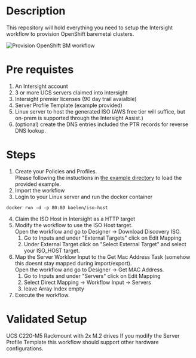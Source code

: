 # Description
This repository will hold everything you need to setup the Intersight workflow to provision OpenShift baremetal clusters. 

![Provision OpenShift BM workflow](https://user-images.githubusercontent.com/11138110/201941372-92b1b8af-e611-4b8d-b5f2-acbade6fa00a.jpg)

# Pre requistes
1. An Intersight account
2. 3 or more UCS servers claimed into intersight
3. Intersight premier licenses (90 day trail avaialble)
4. Server Profile Template (example provided)
5. Linux server to host the generated ISO (AWS free tier will suffice, but on-prem is supported through the Intersight Assist.)
6. (optional) create the DNS entries included the PTR records for reverse DNS lookup.

# Steps
1. Create your Policies and Profiles.<br>
Please following the instuctions in [the example directory](examples/README.MD) to load the provided example.
2. Import the workflow
3. Login to your Linux server and run the docker container
``` 
docker run -d -p 80:80 baelen/iso-host
```
4. Claim the ISO Host in Intersight as a HTTP target
5. Modify the workflow to use the ISO Host target. <br>
Open the workflow and go to Designer -> Download Discovery ISO.
    1. Go to Inputs and under "External Targets" click on Edit Mapping 
    2. Under External Target click on "Select External Target" and select your ISO_HOST target.
6. Map the Server Worklow Input to the Get Mac Address Task (somehow this doesnt stay mapped during import/export). <br>
Open the workflow and go to Designer -> Get MAC Address.
    1. Go to Inputs and under "Servers" click on Edit Mapping 
    2. Select Direct Mapping -> Workflow Input -> Servers
    3. leave Array Index empty
7. Execute the workflow.
    
# Validated Setup
UCS C220-M5 Rackmount with 2x M.2 drives
If you modify the Server Profile Template this workflow should support other hardware configurations.


